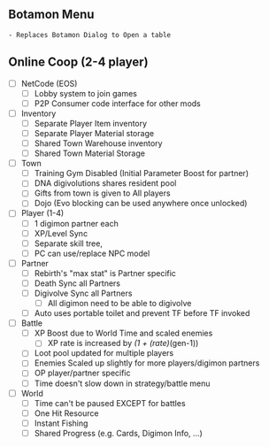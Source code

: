 ## Botamon Menu
	- Replaces Botamon Dialog to Open a table

## Online Coop (2-4 player)
- [ ] NetCode (EOS)
	- [ ] Lobby system to join games
	- [ ] P2P Consumer code interface for other mods
- [ ] Inventory
	- [ ] Separate Player Item inventory
	- [ ] Separate Player Material storage
	- [ ] Shared Town Warehouse inventory
	- [ ] Shared Town Material Storage
- [ ] Town
	- [ ] Training Gym Disabled (Initial Parameter Boost for partner)
	- [ ] DNA digivolutions shares resident pool
	- [ ] Gifts from town is given to All players
	- [ ] Dojo (Evo blocking can be used anywhere once unlocked)
- [ ] Player (1-4)
	- [ ] 1 digimon partner each
	- [ ] XP/Level Sync
	- [ ] Separate skill tree,
	- [ ] PC can use/replace NPC model
- [ ] Partner
	- [ ] Rebirth's "max stat" is Partner specific
	- [ ] Death Sync all Partners
	- [ ] Digivolve Sync all Partners
		- [ ] All digimon need to be able to digivolve
	- [ ] Auto uses portable toilet and prevent TF before TF invoked 
- [ ] Battle
	- [ ] XP Boost due to World Time and scaled enemies
		- [ ] XP rate is increased by *(1 + (rate)*(gen-1))
	- [ ] Loot pool updated for multiple players
	- [ ] Enemies Scaled up slightly for more players/digimon partners
	- [ ] OP player/partner specific
	- [ ] Time doesn't slow down in strategy/battle menu
- [ ] World
	- [ ] Time can't be paused EXCEPT for battles
	- [ ] One Hit Resource
	- [ ] Instant Fishing
	- [ ] Shared Progress (e.g. Cards, Digimon Info, ...)
